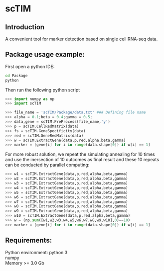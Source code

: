 # scTIM
## Introduction
A convenient tool for marker detection based on single cell RNA-seq data. <br>

## Package usage example:
First open a python IDE:
```bash
cd Package
python
```
Then run the following python script
```python
>>> import numpy as np
>>> import scTIM

>>> file_name = 'scTIM/Package/data.txt' ### Defining file name
>>> alpha = 0.1;beta = 0.4;gamma = 0.5;                                       ### Setting Parameters
>>> data,gene = scTIM.PreProcess(file_name,'y')                               ### Preprocessing data
>>> p = scTIM.CellRedMatrix(data)                                             ### Computing cell-cell distance matrix
>>> fs = scTIM.GeneSpecificity(data)                                          ### Computing gene specificity
>>> red = scTIM.GeneRedMatrix(data)                                           ### Computing gene-gene redundancy matrix
>>> w = scTIM.ExtractGene(data,p,red,alpha,beta,gamma)                        ### Identifying markers by simulating annealing
>>> marker = [gene[i] for i in range(data.shape[0]) if w[i] == 1]             ### Output the marker set
```
For more robust solution, we repeat the simulating annealing for 10 times and use the inersection of 10 outcomes as final result and these 10 repeats can be conducted by parallel computing:
```python
>>> w1 = scTIM.ExtractGene(data,p,red,alpha,beta,gamma)
>>> w2 = scTIM.ExtractGene(data,p,red,alpha,beta,gamma)
>>> w3 = scTIM.ExtractGene(data,p,red,alpha,beta,gamma)
>>> w4 = scTIM.ExtractGene(data,p,red,alpha,beta,gamma)
>>> w5 = scTIM.ExtractGene(data,p,red,alpha,beta,gamma)
>>> w6 = scTIM.ExtractGene(data,p,red,alpha,beta,gamma)
>>> w7 = scTIM.ExtractGene(data,p,red,alpha,beta,gamma)
>>> w8 = scTIM.ExtractGene(data,p,red,alpha,beta,gamma)
>>> w9 = scTIM.ExtractGene(data,p,red,alpha,beta,gamma)
>>> w10 = scTIM.ExtractGene(data,p,red,alpha,beta,gamma) 
>>> w = (np.sum([w1,w2,w3,w4,w5,w6,w7,w8,w9,w10],0)==10)                       ### Intersection
>>> marker = [gene[i] for i in range(data.shape[0]) if w[i] == 1]              ### Output the marker set
```
## Requirements:
Python environment: python 3 <br>
numpy <br>
Memory >= 3.0 Gb
